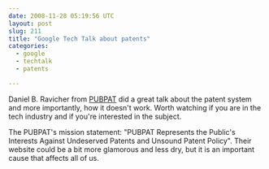 ```yaml
---
date: 2008-11-28 05:19:56 UTC
layout: post
slug: 211
title: "Google Tech Talk about patents"
categories:
  - google
  - techtalk
  - patents

---
```

<p>Daniel B. Ravicher from <a href="http://www.pubpat.org/">PUBPAT</a> did a great talk about the patent system and more importantly, how it doesn't work. Worth watching if you are in the tech industry and if you're interested in the subject.</p>

<p>The PUBPAT's mission statement: "PUBPAT Represents the Public's Interests Against
Undeserved Patents and Unsound Patent Policy". Their website could be a bit more glamorous and less dry, but it is an important cause that affects all of us.</p>

<object width="425" height="344"><param name="movie" value="http://www.youtube.com/v/d0chez_Jf5A&hl=en&fs=1"></param><param name="allowFullScreen" value="true"></param><param name="allowscriptaccess" value="always"></param><embed src="http://www.youtube.com/v/d0chez_Jf5A&hl=en&fs=1" type="application/x-shockwave-flash" allowscriptaccess="always" allowfullscreen="true" width="425" height="344"></embed></object>